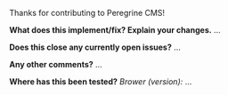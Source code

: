 Thanks for contributing to Peregrine CMS!

**What does this implement/fix? Explain your changes.**
…

**Does this close any currently open issues?**
…

**Any other comments?**
…

**Where has this been tested?**
*Brower (version):* …


